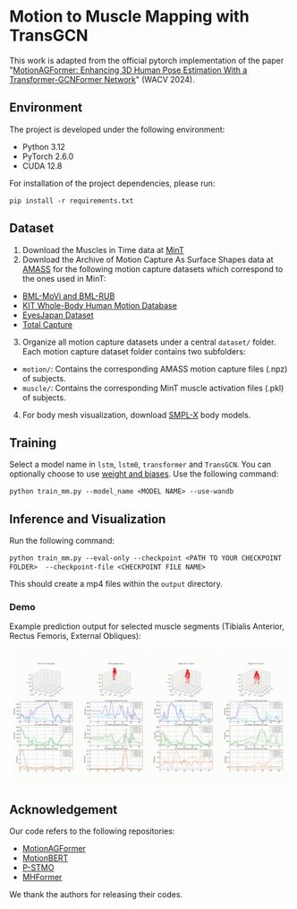 # Motion to Muscle Mapping with TransGCN
This work is adapted from the official pytorch implementation of the paper "[MotionAGFormer: Enhancing 3D Human Pose Estimation With a Transformer-GCNFormer Network](https://openaccess.thecvf.com/content/WACV2024/html/Mehraban_MotionAGFormer_Enhancing_3D_Human_Pose_Estimation_With_a_Transformer-GCNFormer_Network_WACV_2024_paper.html)" (WACV 2024).

## Environment
The project is developed under the following environment:
- Python 3.12
- PyTorch 2.6.0
- CUDA 12.8

For installation of the project dependencies, please run:
```
pip install -r requirements.txt
``` 
## Dataset
1. Download the Muscles in Time data at [MinT](https://davidschneider.ai/mint/)
2. Download the Archive of Motion Capture As Surface Shapes data at [AMASS](https://amass.is.tue.mpg.de/) for the following motion capture datasets which correspond to the ones used in MinT:
- [BML-MoVi and BML-RUB](https://www.biomotionlab.ca/movi/)
- [KIT Whole-Body Human Motion Database](https://motion-database.humanoids.kit.edu/)
- [EyesJapan Dataset](http://mocapdata.com/Terms_of_Use.html)
- [Total Capture](https://cvssp.org/data/totalcapture/)
3. Organize all motion capture datasets under a central `dataset/` folder. Each motion capture dataset folder contains two subfolders:
- `motion/`: Contains the corresponding AMASS motion capture files (.npz) of subjects.
- `muscle/`: Contains the corresponding MinT muscle activation files (.pkl) of subjects.
4. For body mesh visualization, download [SMPL-X](https://smpl-x.is.tue.mpg.de/) body models.

## Training

Select a model name in `lstm`, `lstm0`, `transformer` and `TransGCN`. You can optionally choose to use [weight and biases](wandb.ai). Use the following command:

```text
python train_mm.py --model_name <MODEL NAME> --use-wandb
```

## Inference and Visualization
Run the following command:
```text
python train_mm.py --eval-only --checkpoint <PATH TO YOUR CHECKPOINT FOLDER>  --checkpoint-file <CHECKPOINT FILE NAME>
```
This should create a mp4 files within the `output` directory.


### Demo

Example prediction output for selected muscle segments (Tibialis Anterior, Rectus Femoris, External Obliques):

<p align="center">
  <img src="outputs/0027_circle_walk_poses_muscle_vis.gif" width="24%" />
  <img src="outputs/0028_jumping2_poses_muscle_vis.gif" width="24%" />
  <img src="outputs/Subject_69_F_8_poses_muscle_vis.gif" width="24%" />
  <img src="outputs/Subject_82_F_4_poses_muscle_vis.gif" width="24%" />
</p>


## Acknowledgement
Our code refers to the following repositories:

- [MotionAGFormer](https://github.com/TaatiTeam/MotionAGFormer)
- [MotionBERT](https://github.com/Walter0807/MotionBERT)
- [P-STMO](https://github.com/paTRICK-swk/P-STMO)
- [MHFormer](https://github.com/Vegetebird/MHFormer)

We thank the authors for releasing their codes.
